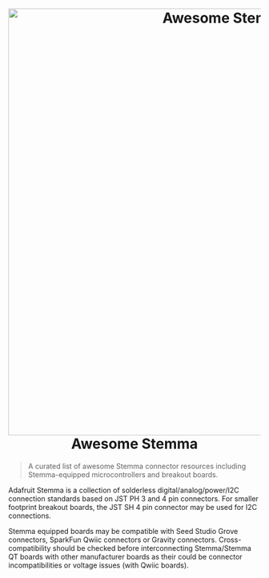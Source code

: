 <h1 align="center">
  <img width="853" src="https://github.com/adafruit/awesome-stemma/blob/master/awesome_stemma.png" alt="Awesome Stemma"><br>Awesome Stemma
</h1>

> A curated list of awesome Stemma connector resources including Stemma-equipped microcontrollers and breakout boards.

Adafruit Stemma is a collection of solderless digital/analog/power/I2C connection standards based on JST PH 3 and 4 pin connectors. For smaller footprint breakout boards, the JST SH 4 pin connector may be used for I2C connections.

Stemma equipped boards may be compatible with Seed Studio Grove connectors, SparkFun Qwiic connectors or Gravity connectors. Cross-compatibility should be checked before interconnecting Stemma/Stemma QT boards with other manufacturer boards as their could be connector incompatibilities or voltage issues (with Qwiic boards).
